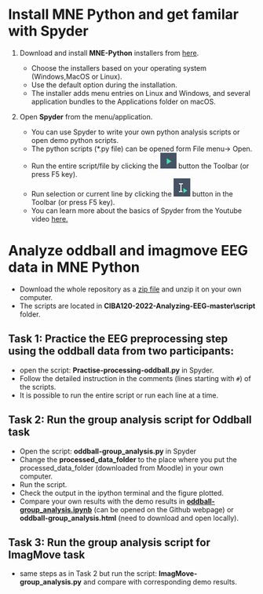 # Install MNE Python and get familar with Spyder

1. Download and install **MNE-Python** installers from [here](https://mne.tools/stable/install/installers.html#installers).

    - Choose the installers based on your operating system (Windows,MacOS or Linux).
    - Use the default option during the installation.
    - The installer adds menu entries on Linux and Windows, and several application bundles to the Applications folder on macOS.

2. Open **Spyder** from the menu/application. 

    - You can use Spyder to write your own python analysis scripts or open demo python scripts.
    - The python scripts (*.py file) can be opened form File menu-> Open.
    - Run the entire script/file by clicking the ![](button1.png) button the Toolbar (or press F5 key).
    - Run selection or current line by clicking the  ![](button2.png)  button in the Toolbar (or press F5 key).
    - You can learn more about the basics of Spyder from the Youtube video [here.](https://www.youtube.com/watch?v=WV9bm4ey7Cg&list=PLPonohdiDqg9epClEcXoAPUiK0pN5eRoc&index=2)

# Analyze oddball and imagmove EEG data in MNE Python
* Download the whole repository as a [zip file](https://github.com/weiyongxu/CIBA120-2022-Analyzing-EEG/archive/refs/heads/master.zip) and unzip it on your own computer.
* The scripts are located in **CIBA120-2022-Analyzing-EEG-master\script** folder.

## Task 1: Practice the EEG preprocessing step using the oddball data from two participants:
* open the script: **Practise-processing-oddball.py** in Spyder.
* Follow the detailed instruction in the comments (lines starting with `#`) of the scripts.
* It is possible to run the entire script or run each line at a time.

## Task 2: Run the group analysis script for Oddball task
* Open the script: **oddball-group_analysis.py** in Spyder 
* Change the **processed_data_folder** to the place where you put the processed_data_folder (downloaded from Moodle) in your own computer.
* Run the script.
* Check the output in the ipython terminal and the figure plotted.
* Compare your own results with the demo results in  **[oddball-group_analysis.ipynb](https://github.com/weiyongxu/CIBA120-2022-Analyzing-EEG/blob/master/script/oddball-group-analysis.ipynb)** (can be opened on the Github webpage) or **oddball-group_analysis.html** (need to download and open locally).
## Task 3: Run the group analysis script for ImagMove task
* same steps as in Task 2 but run the script: **ImagMove-group_analysis.py** and compare with corresponding demo results.
